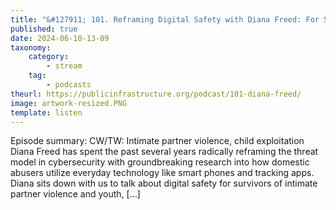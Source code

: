 ```yaml
---
title: "&#127911; 101. Reframing Digital Safety with Diana Freed: For Survivors and Youth, The Biggest Threats Come From Everyday Tech"
published: true
date: 2024-06-10-13-09
taxonomy:
    category:
        - stream
    tag:
        - podcasts
theurl: https://publicinfrastructure.org/podcast/101-diana-freed/
image: artwork-resized.PNG
template: listen
---
```


Episode summary: CW/TW: Intimate partner violence, child exploitation Diana Freed has spent the past several years radically reframing the threat model in cybersecurity with groundbreaking research into how domestic abusers utilize everyday technology like smart phones and tracking apps. Diana sits down with us to talk about digital safety for survivors of intimate partner violence and youth, [&hellip;]
